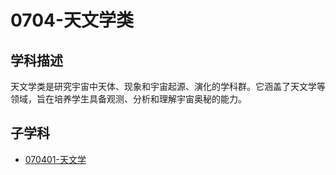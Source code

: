 # 0704-天文学类

## 学科描述
天文学类是研究宇宙中天体、现象和宇宙起源、演化的学科群。它涵盖了天文学等领域，旨在培养学生具备观测、分析和理解宇宙奥秘的能力。

## 子学科

* [070401-天文学](./070401-天文学/070401-天文学.md)

